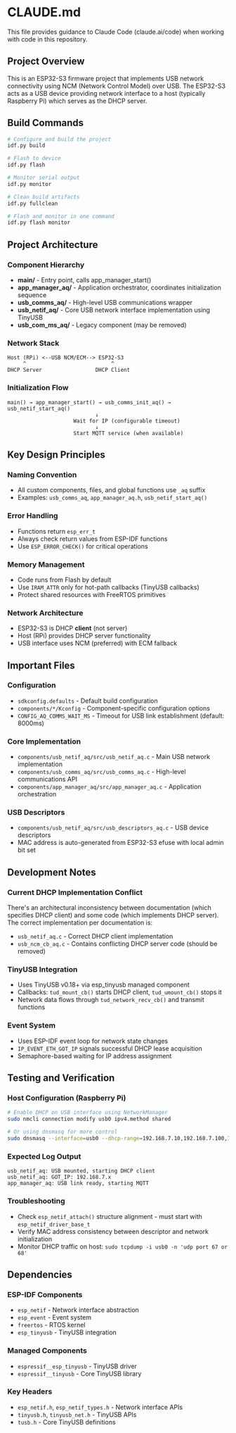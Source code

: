# CLAUDE.md

This file provides guidance to Claude Code (claude.ai/code) when working with code in this repository.

## Project Overview

This is an ESP32-S3 firmware project that implements USB network connectivity using NCM (Network Control Model) over USB. The ESP32-S3 acts as a USB device providing network interface to a host (typically Raspberry Pi) which serves as the DHCP server.

## Build Commands

```bash
# Configure and build the project
idf.py build

# Flash to device
idf.py flash

# Monitor serial output
idf.py monitor

# Clean build artifacts
idf.py fullclean

# Flash and monitor in one command
idf.py flash monitor
```

## Project Architecture

### Component Hierarchy
- **main/** - Entry point, calls app_manager_start()
- **app_manager_aq/** - Application orchestrator, coordinates initialization sequence
- **usb_comms_aq/** - High-level USB communications wrapper
- **usb_netif_aq/** - Core USB network interface implementation using TinyUSB
- **usb_com_ms_aq/** - Legacy component (may be removed)

### Network Stack
```
Host (RPi) <--USB NCM/ECM--> ESP32-S3
     ^                           ^
DHCP Server                 DHCP Client
```

### Initialization Flow
```
main() → app_manager_start() → usb_comms_init_aq() → usb_netif_start_aq()
                            ↓
                     Wait for IP (configurable timeout)
                            ↓
                     Start MQTT service (when available)
```

## Key Design Principles

### Naming Convention
- All custom components, files, and global functions use `_aq` suffix
- Examples: `usb_comms_aq`, `app_manager_aq.h`, `usb_netif_start_aq()`

### Error Handling
- Functions return `esp_err_t`
- Always check return values from ESP-IDF functions
- Use `ESP_ERROR_CHECK()` for critical operations

### Memory Management
- Code runs from Flash by default
- Use `IRAM_ATTR` only for hot-path callbacks (TinyUSB callbacks)
- Protect shared resources with FreeRTOS primitives

### Network Architecture
- ESP32-S3 is DHCP **client** (not server)
- Host (RPi) provides DHCP server functionality
- USB interface uses NCM (preferred) with ECM fallback

## Important Files

### Configuration
- `sdkconfig.defaults` - Default build configuration
- `components/*/Kconfig` - Component-specific configuration options
- `CONFIG_AQ_COMMS_WAIT_MS` - Timeout for USB link establishment (default: 8000ms)

### Core Implementation
- `components/usb_netif_aq/src/usb_netif_aq.c` - Main USB network implementation
- `components/usb_comms_aq/src/usb_comms_aq.c` - High-level communications API
- `components/app_manager_aq/src/app_manager_aq.c` - Application orchestration

### USB Descriptors
- `components/usb_netif_aq/src/usb_descriptors_aq.c` - USB device descriptors
- MAC address is auto-generated from ESP32-S3 efuse with local admin bit set

## Development Notes

### Current DHCP Implementation Conflict
There's an architectural inconsistency between documentation (which specifies DHCP client) and some code (which implements DHCP server). The correct implementation per documentation is:
- `usb_netif_aq.c` - Correct DHCP client implementation
- `usb_ncm_cb_aq.c` - Contains conflicting DHCP server code (should be removed)

### TinyUSB Integration
- Uses TinyUSB v0.18+ via esp_tinyusb managed component
- Callbacks: `tud_mount_cb()` starts DHCP client, `tud_umount_cb()` stops it
- Network data flows through `tud_network_recv_cb()` and transmit functions

### Event System
- Uses ESP-IDF event loop for network state changes
- `IP_EVENT_ETH_GOT_IP` signals successful DHCP lease acquisition
- Semaphore-based waiting for IP address assignment

## Testing and Verification

### Host Configuration (Raspberry Pi)
```bash
# Enable DHCP on USB interface using NetworkManager
sudo nmcli connection modify usb0 ipv4.method shared

# Or using dnsmasq for more control
sudo dnsmasq --interface=usb0 --dhcp-range=192.168.7.10,192.168.7.100,12h
```

### Expected Log Output
```
usb_netif_aq: USB mounted, starting DHCP client
usb_netif_aq: GOT_IP: 192.168.7.x
app_manager_aq: USB link ready, starting MQTT
```

### Troubleshooting
- Check `esp_netif_attach()` structure alignment - must start with `esp_netif_driver_base_t`
- Verify MAC address consistency between descriptor and network initialization
- Monitor DHCP traffic on host: `sudo tcpdump -i usb0 -n 'udp port 67 or 68'`

## Dependencies

### ESP-IDF Components
- `esp_netif` - Network interface abstraction
- `esp_event` - Event system
- `freertos` - RTOS kernel
- `esp_tinyusb` - TinyUSB integration

### Managed Components
- `espressif__esp_tinyusb` - TinyUSB driver
- `espressif__tinyusb` - Core TinyUSB library

### Key Headers
- `esp_netif.h`, `esp_netif_types.h` - Network interface APIs
- `tinyusb.h`, `tinyusb_net.h` - TinyUSB APIs
- `tusb.h` - Core TinyUSB definitions